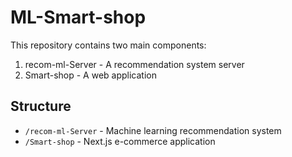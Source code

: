 # ML-Smart-shop

This repository contains two main components:

1. recom-ml-Server - A recommendation system server
2. Smart-shop - A web application

## Structure

- `/recom-ml-Server` - Machine learning recommendation system
- `/Smart-shop` - Next.js e-commerce application
